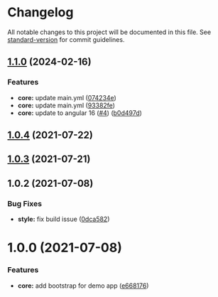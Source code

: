 # Changelog

All notable changes to this project will be documented in this file. See [standard-version](https://github.com/conventional-changelog/standard-version) for commit guidelines.

## [1.1.0](https://github.com/laijuthomas/angular-table/compare/v1.0.2...v1.1.0) (2024-02-16)


### Features

* **core:** update main.yml ([074234e](https://github.com/laijuthomas/angular-table/commit/074234e591150daa5a01c3ddf931d753bea5c6bb))
* **core:** update main.yml ([93382fe](https://github.com/laijuthomas/angular-table/commit/93382fe65fdf57dcd2c35a7be756dbb8df4e1a1f))
* **core:** update to angular 16 ([#4](https://github.com/laijuthomas/angular-table/issues/4)) ([b0d497d](https://github.com/laijuthomas/angular-table/commit/b0d497dfdd87b1393985d781be5b4b84af2a15fe))

## [1.0.4](https://github.com/laijuthomas/angular-table/compare/v1.0.3...v1.0.4) (2021-07-22)



## [1.0.3](https://github.com/laijuthomas/angular-table/compare/v1.0.2...v1.0.3) (2021-07-21)



## 1.0.2 (2021-07-08)


### Bug Fixes

* **style:** fix build issue ([0dca582](https://github.com/laijuthomas/angular-table/commit/0dca582))



# 1.0.0 (2021-07-08)


### Features

* **core:** add bootstrap for demo app ([e668176](https://github.com/laijuthomas/angular-table/commit/e668176))
